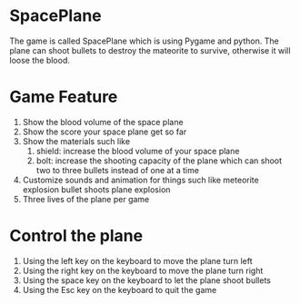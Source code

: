 # SpacePlane
 The game is called SpacePlane which is using Pygame and python.
 The plane can shoot bullets to destroy the mateorite to survive, otherwise it will loose the blood.

# Game Feature
  1. Show the blood volume of the space plane
  2. Show the score your space plane get so far
  3. Show the materials such like
        1. shield: increase the blood volume of your space plane
        2. bolt: increase the shooting capacity of the plane which can shoot two to three bullets instead of one at a time
  4. Customize sounds and animation for things such like
        meteorite explosion
        bullet shoots
        plane explosion
  5. Three lives of the plane per game
  
  # Control the plane
  1. Using the left key on the keyboard to move the plane turn left
  2. Using the right key on the keyboard to move the plane turn right
  3. Using the space key on the keyboard to let the plane shoot bullets  
  4. Using the Esc key on the keyboard to quit the game           
